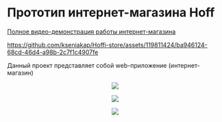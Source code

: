 
<h1>Прототип интернет-магазина Hoff</h1>

<a href="https://skrinshoter.ru/vMcp50S89eN">Полное видео-демонстрация работы интернет-магазина</a>

https://github.com/kseniakap/Hoffi-store/assets/119811424/ba946124-68cd-46d4-a98b-2c7f1c4907fe

<p>Данный проект представляет собой web-приложение (интернет-магазин)</p>
<p align="center">
  <img src="https://github.com/kseniakap/Hoffi-store/blob/main/Readme/mainPage.png" />
</p>
<p align="center">
  <img src="https://github.com/kseniakap/Hoffi-store/blob/main/Readme/goodsPage.png" />
</p>
<p align="center">
  <img src="https://github.com/kseniakap/Hoffi-store/blob/main/Readme/oneGood.png" />
</p>



